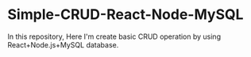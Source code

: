 # Simple-CRUD-React-Node-MySQL
In this repository, Here I'm create basic CRUD operation by using React+Node.js+MySQL database.
